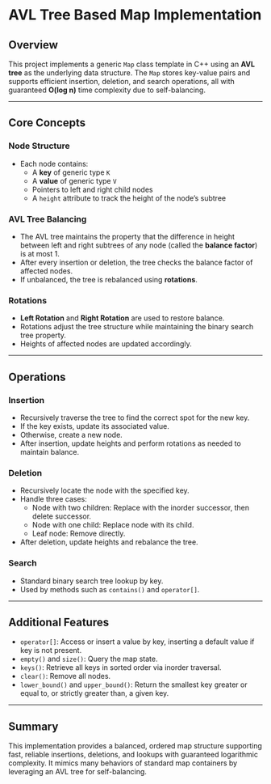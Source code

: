 # AVL Tree Based Map Implementation

## Overview

This project implements a generic `Map` class template in C++ using an **AVL tree** as the underlying data structure. The `Map` stores key-value pairs and supports efficient insertion, deletion, and search operations, all with guaranteed **O(log n)** time complexity due to self-balancing.

---

## Core Concepts

### Node Structure

- Each node contains:
  - A **key** of generic type `K`
  - A **value** of generic type `V`
  - Pointers to left and right child nodes
  - A `height` attribute to track the height of the node’s subtree

### AVL Tree Balancing

- The AVL tree maintains the property that the difference in height between left and right subtrees of any node (called the **balance factor**) is at most 1.
- After every insertion or deletion, the tree checks the balance factor of affected nodes.
- If unbalanced, the tree is rebalanced using **rotations**.

### Rotations

- **Left Rotation** and **Right Rotation** are used to restore balance.
- Rotations adjust the tree structure while maintaining the binary search tree property.
- Heights of affected nodes are updated accordingly.

---

## Operations

### Insertion

- Recursively traverse the tree to find the correct spot for the new key.
- If the key exists, update its associated value.
- Otherwise, create a new node.
- After insertion, update heights and perform rotations as needed to maintain balance.

### Deletion

- Recursively locate the node with the specified key.
- Handle three cases:
  - Node with two children: Replace with the inorder successor, then delete successor.
  - Node with one child: Replace node with its child.
  - Leaf node: Remove directly.
- After deletion, update heights and rebalance the tree.

### Search

- Standard binary search tree lookup by key.
- Used by methods such as `contains()` and `operator[]`.

---

## Additional Features

- `operator[]`: Access or insert a value by key, inserting a default value if key is not present.
- `empty()` and `size()`: Query the map state.
- `keys()`: Retrieve all keys in sorted order via inorder traversal.
- `clear()`: Remove all nodes.
- `lower_bound()` and `upper_bound()`: Return the smallest key greater or equal to, or strictly greater than, a given key.

---

## Summary

This implementation provides a balanced, ordered map structure supporting fast, reliable insertions, deletions, and lookups with guaranteed logarithmic complexity. It mimics many behaviors of standard map containers by leveraging an AVL tree for self-balancing.


